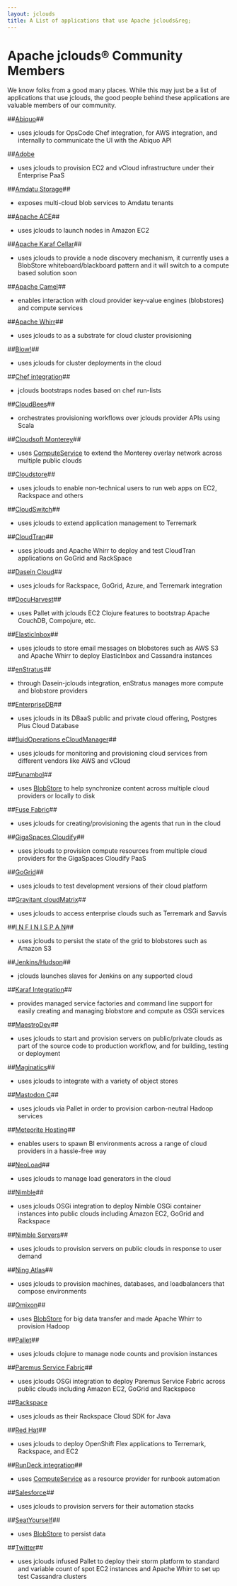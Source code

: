 ```yaml
---
layout: jclouds
title: A List of applications that use Apache jclouds&reg;
---
```


# Apache jclouds&reg; Community Members

We know folks from a good many places.  While this may just be a list of applications that use jclouds, the good people behind these applications 
are valuable members of our community.  

##[Abiquo](http://www.abiquo.com/)##
   - uses jclouds for OpsCode Chef integration, for AWS integration, and internally to communicate the UI with the Abiquo API

##[Adobe](http://www.adobe.com/)
   - uses jclouds to provision EC2 and vCloud infrastructure under their Enterprise PaaS

##[Amdatu Storage](http://www.amdatu.org/)##
   - exposes multi-cloud blob services to Amdatu tenants

##[Apache ACE](http://ace.apache.org/)##
   - uses jclouds to launch nodes in Amazon EC2

##[Apache Karaf Cellar](http://karaf.apache.org/index/subprojects/cellar.html)##
   - uses jclouds to provide a node discovery mechanism, it currently uses a BlobStore whiteboard/blackboard pattern and it will switch to a compute based solution soon
 
##[Apache Camel](http://camel.apache.org/jclouds.html)##
   - enables interaction with cloud provider key-value engines (blobstores) and compute services

##[Apache Whirr](http://whirr.apache.org/)##
   - uses jclouds to as a substrate for cloud cluster provisioning

##[Blow!](https://github.com/paoloditommaso/blow)##
   - uses jclouds for cluster deployments in the cloud

##[Chef integration](https://github.com/jclouds/jclouds-chef)##
   - jclouds bootstraps nodes based on chef run-lists

##[CloudBees](http://cloudbees.com/)##
   - orchestrates provisioning workflows over jclouds provider APIs using Scala

##[Cloudsoft Monterey](http://www.cloudsoftcorp.com/)##
   - uses [ComputeService](/documentation/userguide/compute) to extend the Monterey overlay network across multiple public clouds

##[Cloudstore](https://cldstr.com/)##
   - uses jclouds to enable non-technical users to run web apps on EC2, Rackspace and others

##[CloudSwitch](http://www.cloudswitch.com/)##
   - uses jclouds to extend application management to Terremark

##[CloudTran](http://www.cloudtran.com)##
   - uses jclouds and Apache Whirr to deploy and test CloudTran applications on GoGrid and RackSpace

##[Dasein Cloud](http://sourceforge.net/projects/dasein-cloud)##
   - uses jclouds for Rackspace, GoGrid, Azure, and Terremark integration

##[DocuHarvest](http://www.docuharvest.com/)##
   - uses Pallet with jclouds EC2 Clojure features to bootstrap Apache CouchDB, Compojure, etc.

##[ElasticInbox](http://www.elasticinbox.com/)##
   - uses jclouds to store email messages on blobstores such as AWS S3 and Apache Whirr to deploy ElasticInbox and Cassandra instances

##[enStratus](http://www.enstratus.com/)##
   - through Dasein-jclouds integration, enStratus manages more compute and blobstore providers

##[EnterpriseDB](http://www.enterprisedb.com/products-services-training/products-overview/postgres-plus-cloud-database)##
   - uses jclouds in its DBaaS public and private cloud offering, Postgres Plus Cloud Database

##[fluidOperations eCloudManager](http://www.fluidops.com/ecloudmanager.html)##
   - uses jclouds for monitoring and provisioning cloud services from different vendors like AWS and vCloud

##[Funambol](http://www.funambol.com/)##
   - uses [BlobStore](/documentation/userguide/blobstore-guide) to help synchronize content across multiple cloud providers or locally to disk

##[Fuse Fabric](http://fabric.fusesource.org/)##
   - uses jclouds for creating/provisioning the agents that run in the cloud

##[GigaSpaces Cloudify](http://www.gigaspaces.com/cloudify)##
   - uses jclouds to provision compute resources from multiple cloud providers for the GigaSpaces Cloudify PaaS

##[GoGrid](http://www.gogrid.com/)##
   - uses jclouds to test development versions of their cloud platform

##[Gravitant cloudMatrix](http://www.gravitant.com)##
   - uses jclouds to access enterprise clouds such as Terremark and Savvis

##[I N F I N I S P A N](http://www.jboss.org/infinispan)##
   - uses jclouds to persist the state of the grid to blobstores such as Amazon S3

##[Jenkins/Hudson](https://github.com/ccustine/jclouds-plugin)##
   - jclouds launches slaves for Jenkins on any supported cloud

##[Karaf Integration](https://github.com/jclouds/jclouds-karaf)##
   - provides managed service factories and command line support for easily creating and managing blobstore and compute as OSGi services

##[MaestroDev](http://www.maestrodev.com/)##
   - uses jclouds to start and provision servers on public/private clouds as part of the source code to production workflow, and for building, testing or deployment

##[Maginatics](http://maginatics.com/)##
   - uses jclouds to integrate with a variety of object stores

##[Mastodon C](https://www.mastodonc.com/)##
   - uses jclouds via Pallet in order to provision carbon-neutral Hadoop services

##[Meteorite Hosting](http://www.meteorite.bi/)##
   - enables users to spawn BI environments across a range of cloud providers in a hassle-free way

##[NeoLoad](http://www.neotys.com/product/neoload-cloud-testing.html)##
   - uses jclouds to manage load generators in the cloud

##[Nimble](http://www.paremus.com/nimble)##
   - uses jclouds OSGi integration to deploy Nimble OSGi container instances into public clouds including Amazon EC2, GoGrid and Rackspace

##[Nimble Servers](http://www.nimbleservers.com/)##
   - uses jclouds to provision servers on public clouds in response to user demand

##[Ning Atlas](http://atlas-project.org/)##
   - uses jclouds to provision machines, databases, and loadbalancers that compose environments

##[Omixon](http://www.omixon.com/)##
   - uses [BlobStore](/documentation/userguide/blobstore-guide) for big data transfer and made Apache Whirr to provision Hadoop

##[Pallet](http://palletops.com/)##
   - uses jclouds clojure to manage node counts and provision instances

##[Paremus Service Fabric](http://www.paremus.com/psf)##
   - uses jclouds OSGi integration to deploy Paremus Service Fabric across public clouds including Amazon EC2, GoGrid and Rackspace

##[Rackspace](http://docs.rackspace.com/sdks/guide/content/java.html)
- uses jclouds as their Rackspace Cloud SDK for Java

##[Red Hat](https://openshift.redhat.com/app/flex)##
   - uses jclouds to deploy OpenShift Flex applications to Terremark, Rackspace, and EC2

##[RunDeck integration](https://github.com/gschueler/rundeck-jclouds)##
   - uses [ComputeService](/documentation/userguide/compute) as a resource provider for runbook automation

##[Salesforce](http://www.salesforce.com/)##
   - uses jclouds to provision servers for their automation stacks

##[SeatYourself](http://seatyourself.biz/)##
   - uses [BlobStore](/documentation/userguide/blobstore-guide) to persist data

##[Twitter](http://www.twitter.com)##
   - uses jclouds infused Pallet to deploy their storm platform to standard and variable count of spot EC2 instances and Apache Whirr to set up test Cassandra clusters
